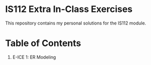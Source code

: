 # IS112 Extra In-Class Exercises

This repository contains my personal solutions for the IS112 module.

# Table of Contents
1. E-ICE 1: ER Modeling
